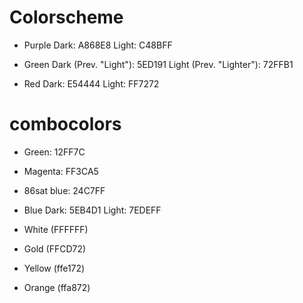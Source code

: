 # Colorscheme

- Purple
Dark: A868E8 Light: C48BFF

- Green
Dark (Prev. "Light"): 5ED191
Light (Prev. "Lighter"): 72FFB1

- Red
Dark: E54444 Light: FF7272

# combocolors
- Green: 12FF7C
- Magenta: FF3CA5
- 86sat blue: 24C7FF

- Blue
Dark: 5EB4D1 Light: 7EDEFF

- White (FFFFFF)

- Gold (FFCD72)
- Yellow (ffe172)
- Orange (ffa872)
